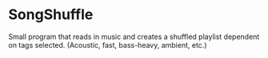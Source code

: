 # SongShuffle
Small program that reads in music and creates a shuffled playlist dependent on tags selected. (Acoustic, fast, bass-heavy, ambient, etc.)
